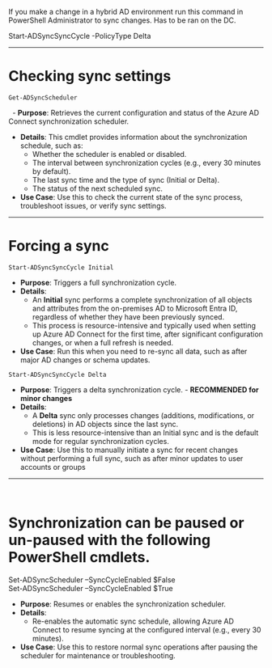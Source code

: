 If you make a change in a hybrid AD environment run this command in PowerShell Administrator to sync changes. Has to be ran on the DC.

Start-ADSyncSyncCycle -PolicyType Delta

---

# Checking sync settings  

```
Get-ADSyncScheduler
```
  - **Purpose**: Retrieves the current configuration and status of the Azure AD Connect synchronization scheduler.
- **Details**: This cmdlet provides information about the synchronization schedule, such as:
    - Whether the scheduler is enabled or disabled.
    - The interval between synchronization cycles (e.g., every 30 minutes by default).
    - The last sync time and the type of sync (Initial or Delta).
    - The status of the next scheduled sync.
- **Use Case**: Use this to check the current state of the sync process, troubleshoot issues, or verify sync settings.

-----

# Forcing a sync  

```
Start-ADSyncSyncCycle Initial  
```
- **Purpose**: Triggers a full synchronization cycle.
- **Details**:
    - An **Initial** sync performs a complete synchronization of all objects and attributes from the on-premises AD to Microsoft Entra ID, regardless of whether they have been previously synced.
    - This process is resource-intensive and typically used when setting up Azure AD Connect for the first time, after significant configuration changes, or when a full refresh is needed.
- **Use Case**: Run this when you need to re-sync all data, such as after major AD changes or schema updates.


```
Start-ADSyncSyncCycle Delta  
```
- **Purpose**: Triggers a delta synchronization cycle. - **RECOMMENDED for minor changes**
- **Details**:
    - A **Delta** sync only processes changes (additions, modifications, or deletions) in AD objects since the last sync.
    - This is less resource-intensive than an Initial sync and is the default mode for regular synchronization cycles.
- **Use Case**: Use this to manually initiate a sync for recent changes without performing a full sync, such as after minor updates to user accounts or groups


----------
       
# Synchronization can be paused or un-paused with the following PowerShell cmdlets.  
Set-ADSyncScheduler –SyncCycleEnabled $False  
Set-ADSyncScheduler –SyncCycleEnabled $True

- **Purpose**: Resumes or enables the synchronization scheduler.
- **Details**:
    - Re-enables the automatic sync schedule, allowing Azure AD Connect to resume syncing at the configured interval (e.g., every 30 minutes).
- **Use Case**: Use this to restore normal sync operations after pausing the scheduler for maintenance or troubleshooting.
